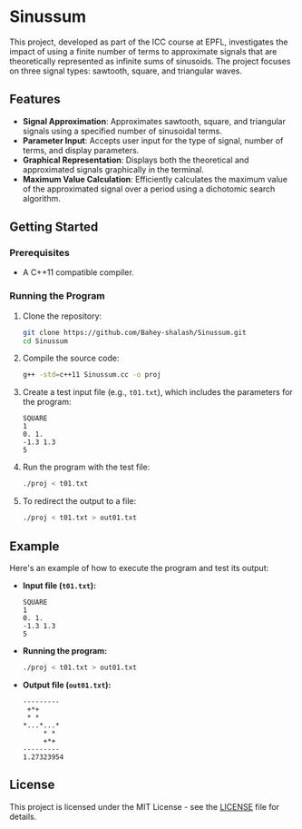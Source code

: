 # Sinussum

This project, developed as part of the ICC course at EPFL, investigates the impact of using a finite number of terms to approximate signals that are theoretically represented as infinite sums of sinusoids. The project focuses on three signal types: sawtooth, square, and triangular waves.

## Features

- **Signal Approximation**: Approximates sawtooth, square, and triangular signals using a specified number of sinusoidal terms.
- **Parameter Input**: Accepts user input for the type of signal, number of terms, and display parameters.
- **Graphical Representation**: Displays both the theoretical and approximated signals graphically in the terminal.
- **Maximum Value Calculation**: Efficiently calculates the maximum value of the approximated signal over a period using a dichotomic search algorithm.

## Getting Started

### Prerequisites

- A C++11 compatible compiler.

### Running the Program

1. Clone the repository:
    ```bash
    git clone https://github.com/Bahey-shalash/Sinussum.git
    cd Sinussum
    ```

2. Compile the source code:
    ```bash
    g++ -std=c++11 Sinussum.cc -o proj
    ```

3. Create a test input file (e.g., `t01.txt`), which includes the parameters for the program:
    ```
    SQUARE
    1
    0. 1.
    -1.3 1.3
    5
    ```

4. Run the program with the test file:
    ```bash
    ./proj < t01.txt
    ```

5. To redirect the output to a file:
    ```bash
    ./proj < t01.txt > out01.txt
    ```

## Example

Here's an example of how to execute the program and test its output:

- **Input file (`t01.txt`):**
    ```
    SQUARE
    1
    0. 1.
    -1.3 1.3
    5
    ```

- **Running the program:**
    ```bash
    ./proj < t01.txt > out01.txt
    ```

- **Output file (`out01.txt`):**
    ```
    ---------
     +*+     
     * *     
    *...*...*
         * * 
         +*+ 
    ---------
    1.27323954
    ```

## License

This project is licensed under the MIT License - see the [LICENSE](LICENSE) file for details.
